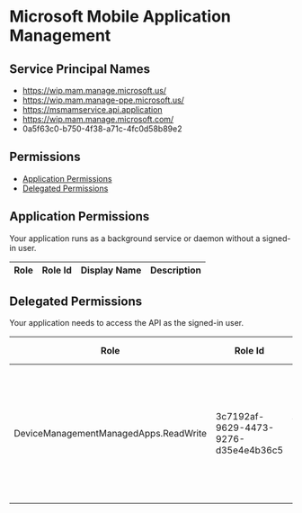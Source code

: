 # Microsoft Mobile Application Management
## Service Principal Names
- https://wip.mam.manage.microsoft.us/
- https://wip.mam.manage-ppe.microsoft.us/
- https://msmamservice.api.application
- https://wip.mam.manage.microsoft.com/
- 0a5f63c0-b750-4f38-a71c-4fc0d58b89e2

 ## Permissions
- [Application Permissions](#application-permissions)
- [Delegated Permissions](#delegated-permissions)

## Application Permissions
Your application runs as a background service or daemon without a signed-in user.

| Role | Role Id | Display Name | Description |
|---|---|---|---|

## Delegated Permissions
Your application needs to access the API as the signed-in user. 

| Role | Role Id | Display Name | Description |
|---|---|---|---|
| DeviceManagementManagedApps.ReadWrite | 3c7192af-9629-4473-9276-d35e4e4b36c5 | Read and Write the User's App Management data | Allows the Application to read and write the user's data pertaining to itself in the Intune Mobile Application Management service |

